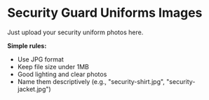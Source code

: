 # Security Guard Uniforms Images

Just upload your security uniform photos here.

**Simple rules:**
- Use JPG format
- Keep file size under 1MB
- Good lighting and clear photos
- Name them descriptively (e.g., "security-shirt.jpg", "security-jacket.jpg")
